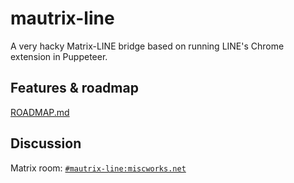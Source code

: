 # mautrix-line
A very hacky Matrix-LINE bridge based on running LINE's Chrome extension in Puppeteer.

## Features & roadmap
[ROADMAP.md](ROADMAP.md)

## Discussion
Matrix room: [`#mautrix-line:miscworks.net`](https://matrix.to/#/#mautrix-line:miscworks.net)
